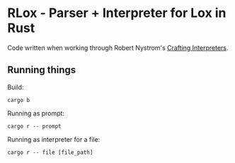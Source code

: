 # RLox - Parser + Interpreter for Lox in Rust

Code written when working through Robert Nystrom's [Crafting Interpreters](https://craftinginterpreters.com/).

## Running things

Build:

```
cargo b
```

Running as prompt:

```
cargo r -- prompt
```

Running as interpreter for a file:

```
cargo r -- file [file_path]
```